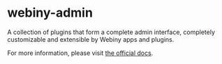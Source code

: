 # webiny-admin

A collection of plugins that form a complete admin interface, 
completely customizable and extensible by Webiny apps and plugins.

For more information, please visit 
[the official docs](https://docs.webiny.com/docs/developer-tutorials/admin-app-overview). 